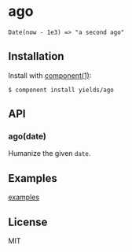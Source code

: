 # ago

  `Date(now - 1e3) => "a second ago"`

## Installation

  Install with [component(1)](http://component.io):

    $ component install yields/ago

## API

### ago(date)

  Humanize the given `date`.

## Examples

  [examples](https://github.com/yields/approximate-time#examples)

## License

  MIT
